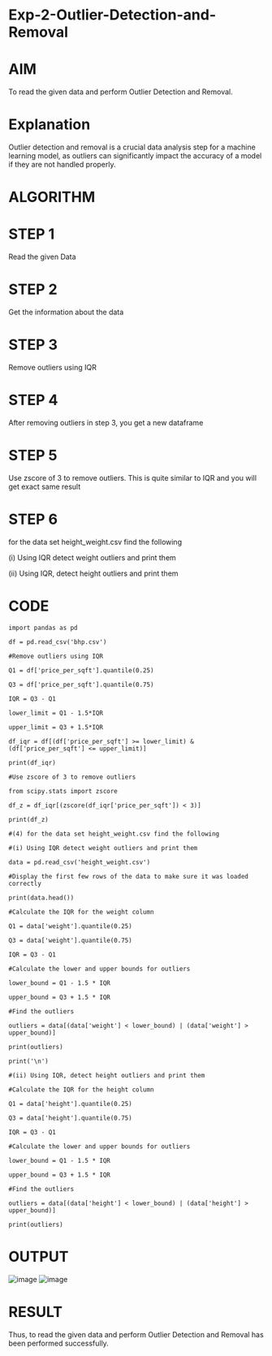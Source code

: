 # Exp-2-Outlier-Detection-and-Removal

# AIM

To read the given data and perform Outlier Detection and Removal.

# Explanation

Outlier detection and removal is a crucial data analysis step for a machine learning model, as outliers can significantly impact the accuracy of a model if they are not handled properly.

# ALGORITHM

# STEP 1

Read the given Data

# STEP 2

Get the information about the data

# STEP 3

Remove outliers using IQR

# STEP 4

After removing outliers in step 3, you get a new dataframe

# STEP 5

Use zscore of 3 to remove outliers. This is quite similar to IQR and you will get exact same result

# STEP 6

for the data set height_weight.csv find the following

(i) Using IQR detect weight outliers and print them

(ii) Using IQR, detect height outliers and print them

# CODE

    import pandas as pd

    df = pd.read_csv('bhp.csv')

    #Remove outliers using IQR

    Q1 = df['price_per_sqft'].quantile(0.25)

    Q3 = df['price_per_sqft'].quantile(0.75)

    IQR = Q3 - Q1

    lower_limit = Q1 - 1.5*IQR

    upper_limit = Q3 + 1.5*IQR

    df_iqr = df[(df['price_per_sqft'] >= lower_limit) & (df['price_per_sqft'] <= upper_limit)]

    print(df_iqr)

    #Use zscore of 3 to remove outliers

    from scipy.stats import zscore

    df_z = df_iqr[(zscore(df_iqr['price_per_sqft']) < 3)]

    print(df_z)

    #(4) for the data set height_weight.csv find the following

    #(i) Using IQR detect weight outliers and print them

    data = pd.read_csv('height_weight.csv')

    #Display the first few rows of the data to make sure it was loaded correctly

    print(data.head())

    #Calculate the IQR for the weight column

    Q1 = data['weight'].quantile(0.25)

    Q3 = data['weight'].quantile(0.75)

    IQR = Q3 - Q1

    #Calculate the lower and upper bounds for outliers

    lower_bound = Q1 - 1.5 * IQR

    upper_bound = Q3 + 1.5 * IQR

    #Find the outliers

    outliers = data[(data['weight'] < lower_bound) | (data['weight'] > upper_bound)]

    print(outliers)

    print('\n')

    #(ii) Using IQR, detect height outliers and print them

    #Calculate the IQR for the height column

    Q1 = data['height'].quantile(0.25)

    Q3 = data['height'].quantile(0.75)

    IQR = Q3 - Q1

    #Calculate the lower and upper bounds for outliers

    lower_bound = Q1 - 1.5 * IQR

    upper_bound = Q3 + 1.5 * IQR

    #Find the outliers

    outliers = data[(data['height'] < lower_bound) | (data['height'] > upper_bound)]

    print(outliers)

# OUTPUT

![image](https://user-images.githubusercontent.com/91734840/230837636-d317c569-1b6e-4f6b-90a5-7eadadcd3791.png)
![image](https://user-images.githubusercontent.com/91734840/230837672-c09f85e8-fac4-487e-986a-2f90c5950790.png)

# RESULT

Thus, to read the given data and perform Outlier Detection and Removal has been performed successfully.
